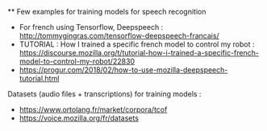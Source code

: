 ** Few examples for training models for speech recognition
- For french using Tensorflow, Deepspeech : http://tommygingras.com/tensorflow-deepspeech-francais/
- TUTORIAL : How I trained a specific french model to control my robot : https://discourse.mozilla.org/t/tutorial-how-i-trained-a-specific-french-model-to-control-my-robot/22830
- https://progur.com/2018/02/how-to-use-mozilla-deepspeech-tutorial.html

Datasets (audio files + transcriptions) for training models :
- https://www.ortolang.fr/market/corpora/tcof
- https://voice.mozilla.org/fr/datasets
